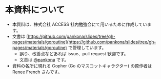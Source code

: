 # 本資料について

* 本資料は、株式会社 ACCESS 社内勉強会にて用いるために作成しています。
* 文書は [https://github.com/pankona/slides/tree/gh-pages/materials/goroutine](https://github.com/pankona/slides/tree/gh-pages/materials/goroutine) で管理しています。
  * 誤り、改善点などあれば issue、pull request 歓迎です。
  * 文責は [@pankona](https://github.com/pankona) です。
* 資料の各所に現れる Gopher (Go のマスコットキャラクター) の原作者は Renee French さんです。

